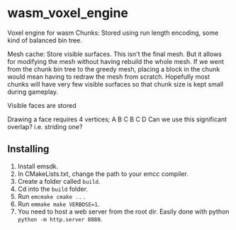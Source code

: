 # wasm_voxel_engine
 Voxel engine for wasm
Chunks:
Stored using run length encoding, some kind of balanced bin tree.

Mesh cache: Store visible surfaces. 
This isn't the final mesh. 
But it allows for modifying the mesh without having rebuild the whole mesh.
If we went from the chunk bin tree to the greedy mesh, placing a block in the chunk would mean having to redraw the mesh from scratch.
Hopefully most chunks will have very few visible surfaces so that chunk size is kept small during gameplay.

Visible faces are stored 



Drawing a face requires 4 vertices;
A B C
  B C D
Can we use this significant overlap? i.e. striding one?


## Installing
1. Install emsdk.
2. In CMakeLists.txt, change the path to your emcc compiler.
3. Create a folder called `build`.
4. Cd into the `build` folder.
5. Run `emcmake cmake ..` .
6. Run `emmake make VERBOSE=1`.
7. You need to host a web server from the root dir. Easily done with python `python -m http.server 8080`.
